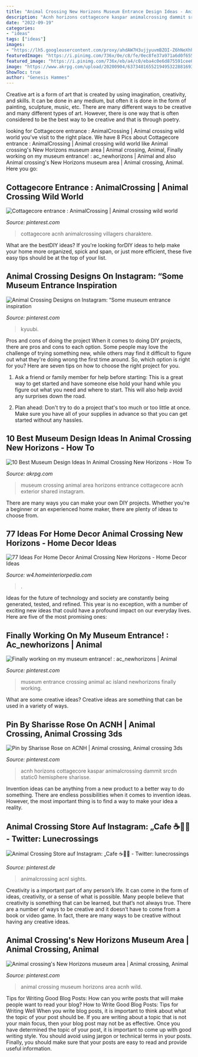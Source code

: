 ```yaml
---
title: "Animal Crossing New Horizons Museum Entrance Design Ideas - Animal Crossing&#039;s New Horizons Museum Area"
description: "Acnh horizons cottagecore kaspar animalcrossing dammit srcdn static0 hemisphere sharisse"
date: "2022-09-19"
categories:
- "ideas"
tags: ["ideas"]
images:
- "https://lh5.googleusercontent.com/proxy/ahdAW7H3ujjyuvmBZOI-Z6hNeXhhOPMaDcO2LId-fZI6ObYOXTc8Ptsi_DQCxSJPzZeUOohysE8A-Klve0ebGjQbCcf5S316oZLQZ5XyoBJb5ys2uNc--49PFdlXh2At=w1200-h630-p-k-no-nu"
featuredImage: "https://i.pinimg.com/736x/0e/c8/fe/0ec8fe37a971a6d0f6550e40da854b9e.jpg"
featured_image: "https://i.pinimg.com/736x/eb/a4/c0/eba4c0e6d875591cee0f33f31acc7549.jpg"
image: "https://www.akrpg.com/upload/20200904/6373481655219495322881693.png"
ShowToc: true
author: "Genesis Hammes"
---
```



Creative art is a form of art that is created by using imagination, creativity, and skills. It can be done in any medium, but often it is done in the form of painting, sculpture, music, etc. There are many different ways to be creative and many different types of art. However, there is one way that is often considered to be the best way to be creative and that is through poetry.

	

		
looking for Cottagecore entrance : AnimalCrossing | Animal crossing wild world you've visit to the right place. We have 8 Pics about Cottagecore entrance : AnimalCrossing | Animal crossing wild world like Animal crossing&#039;s New Horizons museum area | Animal crossing, Animal, Finally working on my museum entrance! : ac_newhorizons | Animal and also Animal crossing&#039;s New Horizons museum area | Animal crossing, Animal. Here you go:
		
    
## Cottagecore Entrance : AnimalCrossing | Animal Crossing Wild World

<img loading=lazy src="https://i.pinimg.com/736x/a3/f4/e0/a3f4e061dbaa5e0db37897eb8de355db.jpg" onerror="this.onerror=null;this.src='https://tse4.mm.bing.net/th?id=OIP.MRnZimOwS2udyjyEub6Z9wHaEK&amp;pid=15.1';" alt="Cottagecore entrance : AnimalCrossing | Animal crossing wild world">

_Source: pinterest.com_

>cottagecore acnh animalcrossing villagers charaktere. 

	

What are the bestDIY ideas?
If you're looking forDIY ideas to help make your home more organized, spick and span, or just more efficient, these five easy tips should be at the top of your list.

    
## Animal Crossing Designs On Instagram: “Some Museum Entrance Inspiration

<img loading=lazy src="https://i.pinimg.com/736x/0e/c8/fe/0ec8fe37a971a6d0f6550e40da854b9e.jpg" onerror="this.onerror=null;this.src='https://tse3.mm.bing.net/th?id=OIP.Hpt4rkGzPUVPi-xT3-3_rQHaEL&amp;pid=15.1';" alt="Animal Crossing Designs on Instagram: “Some museum entrance inspiration">

_Source: pinterest.com_

>kyuubi. 

	

Pros and cons of doing the project
When it comes to doing DIY projects, there are pros and cons to each option. Some people may love the challenge of trying something new, while others may find it difficult to figure out what they're doing wrong the first time around.  So, which option is right for you? Here are seven tips on how to choose the right project for you.
1) Ask a friend or family member for help before starting: This is a great way to get started and have someone else hold your hand while you figure out what you need and where to start. This will also help avoid any surprises down the road.

2) Plan ahead: Don't try to do a project that's too much or too little at once. Make sure you have all of your supplies in advance so that you can get started without any hassles.

    
## 10 Best Museum Design Ideas In Animal Crossing New Horizons - How To

<img loading=lazy src="https://www.akrpg.com/upload/20200904/6373481655219495322881693.png" onerror="this.onerror=null;this.src='https://tse4.mm.bing.net/th?id=OIP.qI8Y0NT93cYjKSxmcCTWpQHaEJ&amp;pid=15.1';" alt="10 Best Museum Design Ideas In Animal Crossing New Horizons - How To">

_Source: akrpg.com_

>museum crossing animal area horizons entrance cottagecore acnh exterior shared instagram. 

	

There are many ways you can make your own DIY projects. Whether you're a beginner or an experienced home maker, there are plenty of ideas to choose from.

    
## 77 Ideas For Home Decor Animal Crossing New Horizons - Home Decor Ideas

<img loading=lazy src="https://lh5.googleusercontent.com/proxy/ahdAW7H3ujjyuvmBZOI-Z6hNeXhhOPMaDcO2LId-fZI6ObYOXTc8Ptsi_DQCxSJPzZeUOohysE8A-Klve0ebGjQbCcf5S316oZLQZ5XyoBJb5ys2uNc--49PFdlXh2At=w1200-h630-p-k-no-nu" onerror="this.onerror=null;this.src='https://tse2.mm.bing.net/th?id=OIP.Riq_gvBZrZPjmnLsweQvJgHaD4&amp;pid=15.1';" alt="77 Ideas For Home Decor Animal Crossing New Horizons - Home Decor Ideas">

_Source: w4.homeinteriorpedia.com_

>. 

	

Ideas for the future of technology and society are constantly being generated, tested, and refined. This year is no exception, with a number of exciting new ideas that could have a profound impact on our everyday lives. Here are five of the most promising ones:

    
## Finally Working On My Museum Entrance! : Ac_newhorizons | Animal

<img loading=lazy src="https://i.pinimg.com/736x/ee/f4/a6/eef4a69b2e6063594b12d30f23901dde.jpg" onerror="this.onerror=null;this.src='https://tse3.mm.bing.net/th?id=OIP.54jdM4i2AUNY2GrQ4aIkZwHaIb&amp;pid=15.1';" alt="Finally working on my museum entrance! : ac_newhorizons | Animal">

_Source: pinterest.com_

>museum entrance crossing animal ac island newhorizons finally working. 

	

What are some creative ideas?
Creative ideas are something that can be used in a variety of ways.

    
## Pin By Sharisse Rose On ACNH | Animal Crossing, Animal Crossing 3ds

<img loading=lazy src="https://i.pinimg.com/736x/1d/e4/f8/1de4f84e16d3f7dc73d4d7bd0dbcd10f.jpg" onerror="this.onerror=null;this.src='https://tse3.mm.bing.net/th?id=OIP.HeDnnqwjBbj-hpERXcoiIAHaEK&amp;pid=15.1';" alt="Pin by Sharisse Rose on ACNH | Animal crossing, Animal crossing 3ds">

_Source: pinterest.com_

>acnh horizons cottagecore kaspar animalcrossing dammit srcdn static0 hemisphere sharisse. 

	

Invention ideas can be anything from a new product to a better way to do something. There are endless possibilities when it comes to invention ideas. However, the most important thing is to find a way to make your idea a reality.

    
## Animal Crossing Store Auf Instagram: „Cafe ☕🌲🌿 - Twitter: Lunecrossings

<img loading=lazy src="https://i.pinimg.com/736x/0f/cd/6c/0fcd6c116bd76344c7b8baa7830a4daf.jpg" onerror="this.onerror=null;this.src='https://tse2.mm.bing.net/th?id=OIP.SGzXsjh-1WWFpcVL0DZ16QHaIV&amp;pid=15.1';" alt="Animal Crossing Store auf Instagram: „Cafe ☕🌲🌿 - Twitter: lunecrossings">

_Source: pinterest.de_

>animalcrossing acnl sights. 

	

Creativity is a important part of any person’s life. It can come in the form of ideas, creativity, or a sense of what is possible. Many people believe that creativity is something that can be learned, but that’s not always true. There are a number of ways to be creative and it doesn’t have to come from a book or video game. In fact, there are many ways to be creative without having any creative ideas.

    
## Animal Crossing&#039;s New Horizons Museum Area | Animal Crossing, Animal

<img loading=lazy src="https://i.pinimg.com/736x/eb/a4/c0/eba4c0e6d875591cee0f33f31acc7549.jpg" onerror="this.onerror=null;this.src='https://tse4.mm.bing.net/th?id=OIP.7EFCwFhO3Je3DUXHhWy_twHaEK&amp;pid=15.1';" alt="Animal crossing&#039;s New Horizons museum area | Animal crossing, Animal">

_Source: pinterest.com_

>animal crossing museum horizons area acnh wild. 

	

Tips for Writing Good Blog Posts: How can you write posts that will make people want to read your blog?
How to Write Good Blog Posts: Tips for Writing Well
When you write blog posts, it is important to think about what the topic of your post should be.  If you are writing about a topic that is not your main focus, then your blog post may not be as effective.  Once you have determined the topic of your post, it is important to come up with good writing style.  You should avoid using jargon or technical terms in your posts.  Finally, you should make sure that your posts are easy to read and provide useful information.

